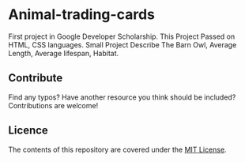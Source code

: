 # Animal-trading-cards

First project in Google Developer Scholarship.
This Project Passed on HTML, CSS languages.
Small Project Describe The Barn Owl, Average Length, Average lifespan, Habitat.

## Contribute

Find any typos? Have another resource you think should be included? Contributions are welcome!

## Licence
The contents of this repository are covered under the [MIT License](https://rem.mit-license.org/).
